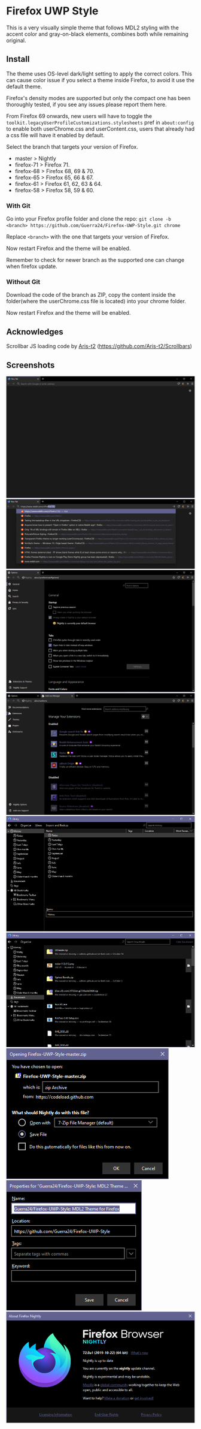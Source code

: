 # Firefox UWP Style

This is a very visually simple theme that follows MDL2 styling with the accent color and gray-on-black elements, combines both while remaining original.

## Install

The theme uses OS-level dark/light setting to apply the correct colors. This can cause color issue if you select a theme inside Firefox, to avoid it use the default theme.

Firefox's density modes are supported but only the compact one has been thoroughly tested, if you see any issues please report them here.

From Firefox 69 onwards, new users will have to toggle the `toolkit.legacyUserProfileCustomizations.stylesheets` pref in `about:config` to enable both userChrome.css and userContent.css, users that already had a css file will have it enabled by default.

Select the branch that targets your version of Firefox.

- master > Nightly
- firefox-71 > Firefox 71.
- firefox-68 > Firefox 68, 69 & 70.
- firefox-65 > Firefox 65, 66 & 67.
- firefox-61 > Firefox 61, 62, 63 & 64.
- firefox-58 > Firefox 58, 59 & 60.

### With Git

Go into your Firefox profile folder and clone the repo:
`git clone -b <branch> https://github.com/Guerra24/Firefox-UWP-Style.git chrome`

Replace `<branch>` with the one that targets your version of Firefox.

Now restart Firefox and the theme will be enabled.

Remember to check for newer branch as the supported one can change when firefox update.

### Without Git

Download the code of the branch as ZIP, copy the content inside the folder(where the userChrome.css file is located) into your chrome folder.

Now restart Firefox and the theme will be enabled.

## Acknowledges

Scrollbar JS loading code by [Aris-t2](https://github.com/Aris-t2) (https://github.com/Aris-t2/Scrollbars)

## Screenshots

![01](.github/screenshots/01.png)
![02](.github/screenshots/02.png)
![04](.github/screenshots/03.png)
![05](.github/screenshots/04.png)
![05](.github/screenshots/05.png)
![06](.github/screenshots/06.png)
![07](.github/screenshots/07.png)
![08](.github/screenshots/08.png)
![09](.github/screenshots/09.png)
